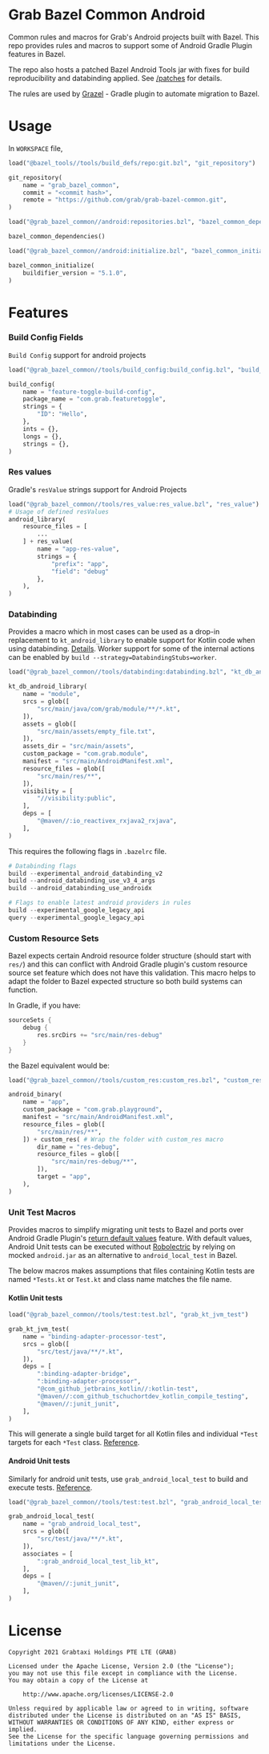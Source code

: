 # Grab Bazel Common Android

Common rules and macros for Grab's Android projects built with Bazel. This repo provides rules and macros to support some of Android Gradle Plugin features in Bazel.

The repo also hosts a patched Bazel Android Tools jar with fixes for build reproducibility and databinding applied. See [/patches](https://github.com/grab/grab-bazel-common/tree/master/patches) for details.

The rules are used by [Grazel](https://github.com/grab/Grazel) - Gradle plugin to automate migration to Bazel.

# Usage

In `WORKSPACE` file,

```python
load("@bazel_tools//tools/build_defs/repo:git.bzl", "git_repository")

git_repository(
    name = "grab_bazel_common",
    commit = "<commit hash>",
    remote = "https://github.com/grab/grab-bazel-common.git",
)

load("@grab_bazel_common//android:repositories.bzl", "bazel_common_dependencies")

bazel_common_dependencies()

load("@grab_bazel_common//android:initialize.bzl", "bazel_common_initialize")

bazel_common_initialize(
    buildifier_version = "5.1.0",
)
```

# Features

### Build Config Fields
`Build Config` support for android projects
```python
load("@grab_bazel_common//tools/build_config:build_config.bzl", "build_config")

build_config(
    name = "feature-toggle-build-config",
    package_name = "com.grab.featuretoggle",
    strings = {
        "ID": "Hello",
    },
    ints = {},
    longs = {},
    strings = {},
)
```
   
### Res values   
Gradle's `resValue` strings support for Android Projects

```python
load("@grab_bazel_common//tools/res_value:res_value.bzl", "res_value")
# Usage of defined resValues
android_library(
    resource_files = [
        ...
    ] + res_value(
        name = "app-res-value",
        strings = {
            "prefix": "app",
            "field": "debug"
        },
    ),
)
```   

### Databinding 
Provides a macro which in most cases can be used as a drop-in replacement to `kt_android_library` to enable support for Kotlin code when using databinding. [Details](https://github.com/grab/grab-bazel-common/blob/documentation/tools/databinding/databinding.bzl).
Worker support for some of the internal actions can be enabled by `build --strategy=DatabindingStubs=worker`.

```python
load("@grab_bazel_common//tools/databinding:databinding.bzl", "kt_db_android_library")

kt_db_android_library(
    name = "module",
    srcs = glob([
        "src/main/java/com/grab/module/**/*.kt",
    ]),
    assets = glob([
        "src/main/assets/empty_file.txt",
    ]),
    assets_dir = "src/main/assets",
    custom_package = "com.grab.module",
    manifest = "src/main/AndroidManifest.xml",
    resource_files = glob([
        "src/main/res/**",
    ]),
    visibility = [
        "//visibility:public",
    ],
    deps = [
        "@maven//:io_reactivex_rxjava2_rxjava",
    ],
)
```

This requires the following flags in `.bazelrc` file.

```python
# Databinding flags
build --experimental_android_databinding_v2
build --android_databinding_use_v3_4_args
build --android_databinding_use_androidx

# Flags to enable latest android providers in rules
build --experimental_google_legacy_api
query --experimental_google_legacy_api
```


### Custom Resource Sets
Bazel expects certain Android resource folder structure (should start with `res/`) and this can conflict with Android Gradle plugin's custom resource source set feature which does not have this validation. This macro helps to adapt the folder to Bazel expected structure so both build systems can function.

In Gradle, if you have:

```groovy
sourceSets {
    debug {
        res.srcDirs += "src/main/res-debug"
    }
}
```

the Bazel equivalent would be:

```python
load("@grab_bazel_common//tools/custom_res:custom_res.bzl", "custom_res")

android_binary(
    name = "app",
    custom_package = "com.grab.playground",
    manifest = "src/main/AndroidManifest.xml",
    resource_files = glob([
        "src/main/res/**",
    ]) + custom_res( # Wrap the folder with custom_res macro
        dir_name = "res-debug",
        resource_files = glob([
            "src/main/res-debug/**",
        ]),
        target = "app",
    ),
)
```

### Unit Test Macros

Provides macros to simplify migrating unit tests to Bazel and ports over Android Gradle Plugin's [return default values](https://developer.android.com/studio/test/index.html#test_options) feature. With default values, Android Unit tests can be executed without [Robolectric](http://robolectric.org) by relying on mocked `android.jar` as an alternative to `android_local_test` in Bazel.

The below macros makes assumptions that files containing Kotlin tests are named `*Tests.kt` or `Test.kt` and class name matches the file name.

#### Kotlin Unit tests

```python
load("@grab_bazel_common//tools/test:test.bzl", "grab_kt_jvm_test")

grab_kt_jvm_test(
    name = "binding-adapter-processor-test",
    srcs = glob([
        "src/test/java/**/*.kt",
    ]),
    deps = [
        ":binding-adapter-bridge",
        ":binding-adapter-processor",
        "@com_github_jetbrains_kotlin//:kotlin-test",
        "@maven//:com_github_tschuchortdev_kotlin_compile_testing",
        "@maven//:junit_junit",
    ],
)
```
This will generate a single build target for all Kotlin files and individual `*Test` targets for each `*Test` class. [Reference](tools/binding-adapter-bridge/BUILD.bazel).
#### Android Unit tests

Similarly for android unit tests, use `grab_android_local_test` to build and execute tests. [Reference](tools/test/android/BUILD.bazel).

```python
load("@grab_bazel_common//tools/test:test.bzl", "grab_android_local_test")

grab_android_local_test(
    name = "grab_android_local_test",
    srcs = glob([
        "src/test/java/**/*.kt",
    ]),
    associates = [
        ":grab_android_local_test_lib_kt",
    ],
    deps = [
        "@maven//:junit_junit",
    ],
)
```

# License

```
Copyright 2021 Grabtaxi Holdings PTE LTE (GRAB)

Licensed under the Apache License, Version 2.0 (the "License");
you may not use this file except in compliance with the License.
You may obtain a copy of the License at

    http://www.apache.org/licenses/LICENSE-2.0

Unless required by applicable law or agreed to in writing, software
distributed under the License is distributed on an "AS IS" BASIS,
WITHOUT WARRANTIES OR CONDITIONS OF ANY KIND, either express or implied.
See the License for the specific language governing permissions and
limitations under the License.
```
